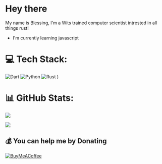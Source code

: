 # Hey there
My name is Blessing, I'm a Wits trained computer scientist intrested in all things rust!

- I'm currently learning javascript



# 💻 Tech Stack:
 ![Dart](https://img.shields.io/badge/dart-%230175C2.svg?style=flat&logo=dart&logoColor=white)  ![Python](https://img.shields.io/badge/python-3670A0?style=flat&logo=python&logoColor=ffdd54) ![Rust](https://img.shields.io/badge/rust-%23000000.svg?style=flat&logo=rust&logoColor=white) )
# 📊 GitHub Stats:
<!-- ![](https://github-readme-stats.vercel.app/api?username=chinxeleer&theme=tokyonight&hide_border=true&include_all_commits=false&count_private=false)<br/>
![](https://github-readme-streak-stats.herokuapp.com/?user=chinxeleer&theme=tokyonight&hide_border=true)<br/> -->
![](https://github-readme-stats.vercel.app/api/top-langs/?username=chinxeleer&theme=tokyonight&hide_border=true&include_all_commits=false&count_private=false&layout=compact)


[![](https://visitcount.itsvg.in/api?id=chinxeleer&icon=0&color=0)](https://visitcount.itsvg.in)

  ## 💰 You can help me by Donating
  [![BuyMeACoffee](https://img.shields.io/badge/Buy%20Me%20a%20Coffee-ffdd00?style=for-the-badge&logo=buy-me-a-coffee&logoColor=black)](https://buymeacoffee.com/https://www.buymeacoffee.com/Blessingelk) 

  
<!-- Proudly created with GPRM ( https://gprm.itsvg.in ) -->
